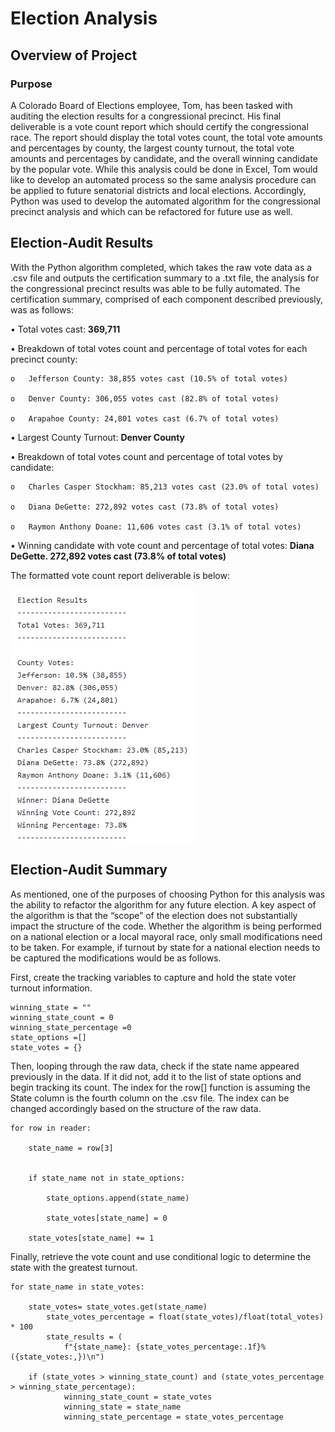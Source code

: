 # Election Analysis

## Overview of Project

### Purpose

A Colorado Board of Elections employee, Tom, has been tasked with auditing the election results for a congressional precinct. His final deliverable is a vote count report which should certify the congressional race. The report should display the total votes count, the total vote amounts and percentages by county, the largest county turnout, the total vote amounts and percentages by candidate, and the overall winning candidate by the popular vote. While this analysis could be done in Excel, Tom would like to develop an automated process so the same analysis procedure can be applied to future senatorial districts and local elections. Accordingly, Python was used to develop the automated algorithm for the congressional precinct analysis and which can be refactored for future use as well.

## Election-Audit Results

With the Python algorithm completed, which takes the raw vote data as a .csv file and outputs the certification summary to a .txt file, the analysis for the congressional precinct results was able to be fully automated. The certification summary, comprised of each component described previously, was as follows:

•	Total votes cast: **369,711**

•	Breakdown of total votes count and percentage of total votes for each precinct county:

    o	Jefferson County: 38,855 votes cast (10.5% of total votes)
  
    o	Denver County: 306,055 votes cast (82.8% of total votes)
  
    o	Arapahoe County: 24,801 votes cast (6.7% of total votes)

•	Largest County Turnout: **Denver County**

•	Breakdown of total votes count and percentage of total votes by candidate:

    o	Charles Casper Stockham: 85,213 votes cast (23.0% of total votes)
    
    o	Diana DeGette: 272,892 votes cast (73.8% of total votes)
    
    o	Raymon Anthony Doane: 11,606 votes cast (3.1% of total votes)

•	Winning candidate with vote count and percentage of total votes: **Diana DeGette. 272,892 votes cast (73.8% of total votes)**

The formatted vote count report deliverable is below:


<img src = "https://github.com/Jafranco96/Election_Analysis/blob/main/analysis/election_analysis.PNG">


## Election-Audit Summary

As mentioned, one of the purposes of choosing Python for this analysis was the ability to refactor the algorithm for any future election. A key aspect of the algorithm is that the “scope” of the election does not substantially impact the structure of the code. Whether the algorithm is being performed on a national election or a local mayoral race, only small modifications need to be taken. For example, if turnout by state for a national election needs to be captured the modifications would be as follows.

First, create the tracking variables to capture and hold the state voter turnout information.

    winning_state = ""
    winning_state_count = 0
    winning_state_percentage =0
    state_options =[]
    state_votes = {}

Then, looping through the raw data, check if the state name appeared previously in the data. If it did not, add it to the list of state options and begin tracking its count. The index for the row[] function is assuming the State column is the fourth  column on the .csv file. The index can be changed accordingly based on the structure of the raw data.

    for row in reader:

        state_name = row[3]

        
        if state_name not in state_options:

            state_options.append(state_name)

            state_votes[state_name] = 0

        state_votes[state_name] += 1

Finally, retrieve the vote count and use conditional logic to determine the state with the greatest turnout.

    for state_name in state_votes:

        state_votes= state_votes.get(state_name)
            state_votes_percentage = float(state_votes)/float(total_votes) * 100
            state_results = (
                f"{state_name}: {state_votes_percentage:.1f}% ({state_votes:,})\n")
                
        if (state_votes > winning_state_count) and (state_votes_percentage > winning_state_percentage):
                winning_state_count = state_votes
                winning_state = state_name
                winning_state_percentage = state_votes_percentage

